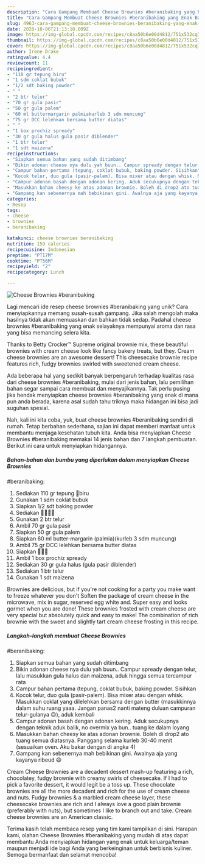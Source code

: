 ```yaml
---
description: "Cara Gampang Membuat Cheese Brownies #beranibaking yang Enak Banget"
title: "Cara Gampang Membuat Cheese Brownies #beranibaking yang Enak Banget"
slug: 4963-cara-gampang-membuat-cheese-brownies-beranibaking-yang-enak-banget
date: 2020-10-06T21:13:18.009Z
image: https://img-global.cpcdn.com/recipes/c8aa50b6e00d4812/751x532cq70/cheese-brownies-beranibaking-foto-resep-utama.jpg
thumbnail: https://img-global.cpcdn.com/recipes/c8aa50b6e00d4812/751x532cq70/cheese-brownies-beranibaking-foto-resep-utama.jpg
cover: https://img-global.cpcdn.com/recipes/c8aa50b6e00d4812/751x532cq70/cheese-brownies-beranibaking-foto-resep-utama.jpg
author: Irene Drake
ratingvalue: 4.4
reviewcount: 11
recipeingredient:
- "110 gr tepung biru"
- "1 sdm coklat bubuk"
- "1/2 sdt baking powder"
- " "
- "2 btr telur"
- "70 gr gula pasir"
- "50 gr gula palem"
- "60 ml buttermargarin palmiakurleb 3 sdm muncung"
- "75 gr DCC lelehkan bersama butter diatas"
- " "
- "1 box prochiz spready"
- "30 gr gula halus gula pasir diblender"
- "1 btr telur"
- "1 sdt maizena"
recipeinstructions:
- "Siapkan semua bahan yang sudah ditimbang"
- "Bikin adonan cheese nya dulu yah buun.. Campur spready dengan telur, lalu masukkan gula halus dan maizena, aduk hingga semua tercampur rata"
- "Campur bahan pertama (tepung, coklat bubuk, baking powder. Sisihkan"
- "Kocok telur, duo gula (pasir-palem). Bisa mixer atau dengan whisk. Masukkan coklat yang dilelehkan bersama dengan butter (masukkinnya dalam suhu ruang yaaa. Jangan panas2 nanti mateng duluan campuran telur-gulanya 😉), aduk kembali"
- "Campur adonan basah dengan adonan kering. Aduk secukupnya dengan teknik aduk balik, no overmix ya bun.. tuang ke dalam loyang"
- "Masukkan bahan cheesy ke atas adonan brownie. Boleh di drop2 ato tuang semua diatasnya. Panggang selama kurleb 30-40 menit (sesuaikan oven. Aku bakar dengan di angka 4)"
- "Gampang kan sebenernya mah bebikinan gini. Awalnya aja yang kayanya ribeud 😄"
categories:
- Resep
tags:
- cheese
- brownies
- beranibaking

katakunci: cheese brownies beranibaking 
nutrition: 159 calories
recipecuisine: Indonesian
preptime: "PT17M"
cooktime: "PT56M"
recipeyield: "2"
recipecategory: Lunch

---
```



![Cheese Brownies
#beranibaking](https://img-global.cpcdn.com/recipes/c8aa50b6e00d4812/751x532cq70/cheese-brownies-beranibaking-foto-resep-utama.jpg)

Lagi mencari ide resep cheese brownies
#beranibaking yang unik? Cara menyiapkannya memang susah-susah gampang. Jika salah mengolah maka hasilnya tidak akan memuaskan dan bahkan tidak sedap. Padahal cheese brownies
#beranibaking yang enak selayaknya mempunyai aroma dan rasa yang bisa memancing selera kita.

Thanks to Betty Crocker™ Supreme original brownie mix, these beautiful brownies with cream cheese look like fancy bakery treats, but they. Cream cheese brownies are an awesome dessert! This cheesecake brownie recipe features rich, fudgy brownies swirled with sweetened cream cheese.

Ada beberapa hal yang sedikit banyak berpengaruh terhadap kualitas rasa dari cheese brownies
#beranibaking, mulai dari jenis bahan, lalu pemilihan bahan segar sampai cara membuat dan menyajikannya. Tak perlu pusing jika hendak menyiapkan cheese brownies
#beranibaking yang enak di mana pun anda berada, karena asal sudah tahu triknya maka hidangan ini bisa jadi suguhan spesial.


Nah, kali ini kita coba, yuk, buat cheese brownies
#beranibaking sendiri di rumah. Tetap berbahan sederhana, sajian ini dapat memberi manfaat untuk membantu menjaga kesehatan tubuh kita. Anda bisa menyiapkan Cheese Brownies
#beranibaking memakai 14 jenis bahan dan 7 langkah pembuatan. Berikut ini cara untuk menyiapkan hidangannya.

<!--inarticleads1-->

##### Bahan-bahan dan bumbu yang diperlukan dalam menyiapkan Cheese Brownies
#beranibaking:

1. Sediakan 110 gr tepung 🔼biru
1. Gunakan 1 sdm coklat bubuk
1. Siapkan 1/2 sdt baking powder
1. Sediakan  🍫🍫🍫🍫
1. Gunakan 2 btr telur
1. Ambil 70 gr gula pasir
1. Siapkan 50 gr gula palem
1. Siapkan 60 ml butter-margarin (palmia)(kurleb 3 sdm muncung)
1. Ambil 75 gr DCC lelehkan bersama butter diatas
1. Siapkan  🍫🍫🍫
1. Ambil 1 box prochiz spready
1. Sediakan 30 gr gula halus (gula pasir diblender)
1. Sediakan 1 btr telur
1. Gunakan 1 sdt maizena


Brownies are delicious, but if you&#39;re not cooking for a party you make want to freeze whatever you don&#39;t Soften the package of cream cheese in the microwave, mix in sugar, reserved egg white and. Super easy and looks gormet when you are done! These brownies frosted with cream cheese are very special but absolutely quick and easy to make! The combination of rich brownie with the sweet and slightly tart cream cheese frosting in this recipe. 

<!--inarticleads2-->

##### Langkah-langkah membuat Cheese Brownies
#beranibaking:

1. Siapkan semua bahan yang sudah ditimbang
1. Bikin adonan cheese nya dulu yah buun.. Campur spready dengan telur, lalu masukkan gula halus dan maizena, aduk hingga semua tercampur rata
1. Campur bahan pertama (tepung, coklat bubuk, baking powder. Sisihkan
1. Kocok telur, duo gula (pasir-palem). Bisa mixer atau dengan whisk. Masukkan coklat yang dilelehkan bersama dengan butter (masukkinnya dalam suhu ruang yaaa. Jangan panas2 nanti mateng duluan campuran telur-gulanya 😉), aduk kembali
1. Campur adonan basah dengan adonan kering. Aduk secukupnya dengan teknik aduk balik, no overmix ya bun.. tuang ke dalam loyang
1. Masukkan bahan cheesy ke atas adonan brownie. Boleh di drop2 ato tuang semua diatasnya. Panggang selama kurleb 30-40 menit (sesuaikan oven. Aku bakar dengan di angka 4)
1. Gampang kan sebenernya mah bebikinan gini. Awalnya aja yang kayanya ribeud 😄


Cream Cheese Brownies are a decadent dessert mash-up featuring a rich, chocolatey, fudgy brownie with creamy swirls of cheesecake. If I had to pick a favorite dessert, it would legit be a toss up. These chocolate brownies are all the more decadent and rich for the use of cream cheese and nuts. Fudgy brownies &amp; a marbled cream cheese layer, these cheesecake brownies are rich and I always love a good plain brownie (preferably with nuts), but sometimes I like to branch out and take. Cream cheese brownies are an American classic. 

Terima kasih telah membaca resep yang tim kami tampilkan di sini. Harapan kami, olahan Cheese Brownies
#beranibaking yang mudah di atas dapat membantu Anda menyiapkan hidangan yang enak untuk keluarga/teman maupun menjadi ide bagi Anda yang berkeinginan untuk berbisnis kuliner. Semoga bermanfaat dan selamat mencoba!
